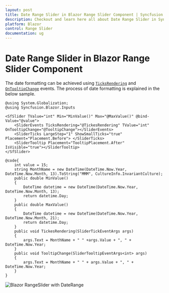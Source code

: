 ```yaml
---
layout: post
title: Date Range Slider in Blazor Range Slider Component | Syncfusion
description: Checkout and learn here all about Date Range Slider in Syncfusion Blazor Range Slider component and more.
platform: Blazor
control: Range Slider
documentation: ug
---
```


# Date Range Slider in Blazor Range Slider Component

The date formatting can be achieved using [`TicksRendering`](https://help.syncfusion.com/cr/blazor/Syncfusion.Blazor.Inputs.SliderEvents-1.html#Syncfusion_Blazor_Inputs_SliderEvents_1_TicksRendering) and [`OnTooltipChange`](https://help.syncfusion.com/cr/blazor/Syncfusion.Blazor.Inputs.SliderEvents-1.html#Syncfusion_Blazor_Inputs_SliderEvents_1_OnTooltipChange) events. The process of date formatting is explained in the below sample.

```cshtml
@using System.Globalization;
@using Syncfusion.Blazor.Inputs

<SfSlider TValue="int" Min="MinValue()" Max="@MaxValue()" @bind-Value="@value">
    <SliderEvents TicksRendering="@TickesRendering" TValue="int" OnTooltipChange="@TooltipChange"></SliderEvents>
    <SliderTicks LargeStep="1" ShowSmallTicks="true" Placement="Placement.Before"> </SliderTicks>
    <SliderTooltip Placement="TooltipPlacement.After" IsVisible="true"></SliderTooltip>
</SfSlider>

@code{
    int value = 15;
    string MonthName = new DateTime(DateTime.Now.Year, DateTime.Now.Month, 13).ToString("MMM", CultureInfo.InvariantCulture);
    public double MinValue()
    {
        DateTime datetime = new DateTime(DateTime.Now.Year, DateTime.Now.Month, 13);
        return datetime.Day;
    }
    public double MaxValue()
    {
        DateTime datetime = new DateTime(DateTime.Now.Year, DateTime.Now.Month, 21);
        return datetime.Day;
    }
    public void TickesRendering(SliderTickEventArgs args)
    {
        args.Text = MonthName + " " +args.Value + ", " + DateTime.Now.Year;
    }
    public void TooltipChange(SliderTooltipEventArgs<int> args)
    {
        args.Text = MonthName + " " + args.Value + ", " + DateTime.Now.Year;
    }
}
```

![Blazor RangeSlider with DateRange](../images/blazor-rangeslider-with-daterange.gif)